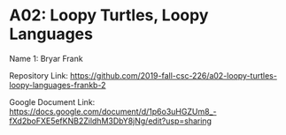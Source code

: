 # A02: Loopy Turtles, Loopy Languages

Name 1: Bryar Frank

Repository Link: https://github.com/2019-fall-csc-226/a02-loopy-turtles-loopy-languages-frankb-2

Google Document Link: https://docs.google.com/document/d/1p6o3uHGZUm8_-fXd2boFXE5efKNB2ZildhM3DbY8jNg/edit?usp=sharing
